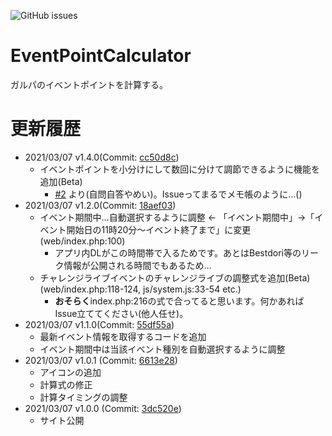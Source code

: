 ![GitHub issues](https://img.shields.io/github/issues/Tateshiki0529/EventPointCalculator)
# EventPointCalculator
ガルパのイベントポイントを計算する。
# 更新履歴
- 2021/03/07 v1.4.0(Commit: [cc50d8c](https://github.com/Tateshiki0529/EventPointCalculator/commit/cc50d8cb5857d00d7353a382cd37c3905d84e332))
	- イベントポイントを小分けにして数回に分けて調節できるように機能を追加(Beta)
		- [#2](https://github.com/Tateshiki0529/EventPointCalculator/issues/2) より(自問自答やめい)。Issueってまるでメモ帳のように…()
- 2021/03/07 v1.2.0(Commit: [18aef03](https://github.com/Tateshiki0529/EventPointCalculator/commit/18aef03dceafa07b7c8123c55f469f5b252fa59e))
	- イベント期間中…自動選択するように調整 <- 「イベント期間中」->「イベント開始日の11時20分～イベント終了まで」に変更 (web/index.php:100)
		- アプリ内DLがこの時間帯で入るためです。あとはBestdori等のリーク情報が公開される時間でもあるため… 
	- チャレンジライブイベントのチャレンジライブの調整式を追加(Beta) (web/index.php:118-124, js/system.js:33-54 etc.)
		- **おそらく**index.php:216の式で合ってると思います。何かあればIssue立ててください(他人任せ)。
- 2021/03/07 v1.1.0(Commit: [55df55a](https://github.com/Tateshiki0529/EventPointCalculator/commit/55df55a598dce49ebb01aff2e30dffb8e4e83c7d))
	- 最新イベント情報を取得するコードを追加
	- イベント期間中は当該イベント種別を自動選択するように調整
- 2021/03/07 v1.0.1 (Commit: [6613e28](https://github.com/Tateshiki0529/EventPointCalculator/commit/6613e280516d1ed40be32578d76a9660a319bcdd))
	- アイコンの追加
	- 計算式の修正
	- 計算タイミングの調整
- 2021/03/07 v1.0.0 (Commit: [3dc520e](https://github.com/Tateshiki0529/EventPointCalculator/commit/3dc520eac04ec9d8f0570a544d04a4fe157a24e3))
	- サイト公開